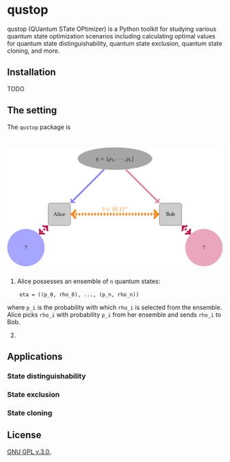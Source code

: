 # qustop

qustop (QUantum STate OPtimizer) is a Python toolkit for studying various
quantum state optimization scenarios including calculating optimal values for
quantum state distinguishability, quantum state exclusion, quantum state
cloning, and more.

## Installation

TODO

## The setting

The `qustop` package is 

# ![qsd](./docs/figures/quantum_state_distinguish.svg "qsd") 

1. Alice possesses an ensemble of `n` quantum states:
```
    eta = ((p_0, rho_0), ..., (p_n, rho_n))
```
where `p_i` is the probability with which `rho_i` is selected from the ensemble. 
Alice picks `rho_i` with probability `p_i` from her ensemble and sends `rho_i` to Bob.

2. 

## Applications

### State distinguishability

### State exclusion

### State cloning

## License

[GNU GPL v.3.0.](https://github.com/vprusso/qustop/blob/master/LICENSE)